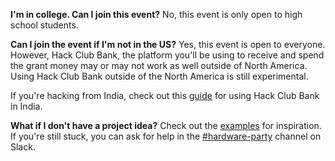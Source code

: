 **I'm in college. Can I join this event?**
No, this event is only open to high school students.

**Can I join the event if I'm not in the US?**
Yes, this event is open to everyone. However, Hack Club Bank, the platform you'll be using to receive and spend the grant money may or may not work as well outside of North America. Using Hack Club Bank outside of the North America is still experimental.

If you're hacking from India, check out this [guide](/india.md) for using Hack Club Bank in India.

**What if I don't have a project idea?**
Check out the [examples](/examples) for inspiration. If you're still stuck, you can ask for help in the [#hardware-party](https://hackclub.slack.com/archives/C0168BR5PDE) channel on Slack.
